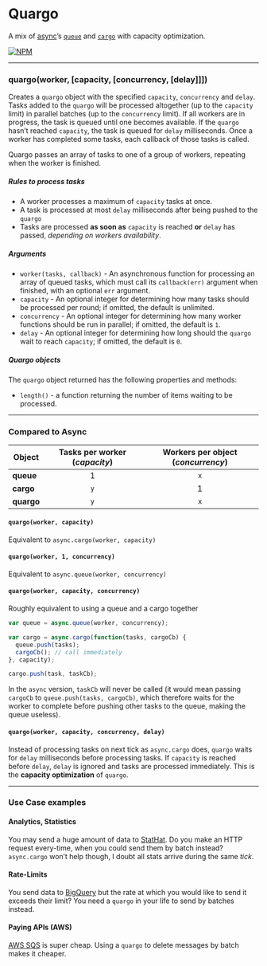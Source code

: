 # Quargo

A mix of [async](https://github.com/caolan/async)’s [`queue`](https://github.com/caolan/async#queue) and [`cargo`](https://github.com/caolan/async#cargo) with capacity optimization.

[![NPM](https://nodei.co/npm/quargo.png)](https://nodei.co/npm/quargo/)

---

### quargo(worker, [capacity, [concurrency, [delay]]])

Creates a `quargo` object with the specified `capacity`, `concurrency` and `delay`. Tasks added to the `quargo` will be processed altogether (up to the `capacity` limit) in parallel batches (up to the `concurrency` limit). If all workers are in progress, the task is queued until one becomes available. If the `quargo` hasn’t reached `capacity`, the task is queued for `delay` milliseconds. Once a worker has completed some tasks, each callback of those tasks is called.

Quargo passes an array of tasks to one of a group of workers, repeating when the worker is finished.

##### Rules to process tasks

- A worker processes a maximum of `capacity` tasks at once.
- A task is processed at most `delay` milliseconds after being pushed to the `quargo`
- Tasks are processed __as soon as__ `capacity` is reached __or__ `delay` has passed, _depending on workers availability_.

##### Arguments

- `worker(tasks, callback)` - An asynchronous function for processing an array of queued tasks, which must call its `callback(err)` argument when finished, with an optional `err` argument.
- `capacity` - An optional integer for determining how many tasks should be processed per round; if omitted, the default is unlimited.
- `concurrency` - An optional integer for determining how many worker functions should be run in parallel; if omitted, the default is `1`.
- `delay` - An optional integer for determining how long should the `quargo` wait to reach `capacity`; if omitted, the default is `0`.

##### Quargo objects

The `quargo` object returned has the following properties and methods:

- `length()` - a function returning the number of items waiting to be processed.

---

### Compared to Async

Object | Tasks per worker (_capacity_) | Workers per object (_concurrency_)
---|:---:|:---:
__queue__|1|`x`
__cargo__|`y`|1
__quargo__|`y`|`x`

#### `quargo(worker, capacity)`

Equivalent to `async.cargo(worker, capacity)`

#### `quargo(worker, 1, concurrency)`

Equivalent to `async.queue(worker, concurrency)`

#### `quargo(worker, capacity, concurrency)`

Roughly equivalent to using a queue and a cargo together
```js
var queue = async.queue(worker, concurrency);

var cargo = async.cargo(function(tasks, cargoCb) {
  queue.push(tasks);
  cargoCb(); // call immediately
}, capacity);

cargo.push(task, taskCb);
```

In the `async` version, `taskCb` will never be called (it would mean passing `cargoCb` to `queue.push(tasks, cargoCb)`, which therefore waits for the worker to complete before pushing other tasks to the queue, making the queue useless).

#### `quargo(worker, capacity, concurrency, delay)`

Instead of processing tasks on next tick as `async.cargo` does, `quargo` waits for `delay` milliseconds before processing tasks.
If `capacity` is reached before `delay`, `delay` is ignored and tasks are processed immediately. This is the __capacity optimization__ of `quargo`.

---

### Use Case examples

#### Analytics, Statistics
You may send a huge amount of data to [StatHat](https://www.stathat.com). Do you make an HTTP request every-time, when you could send them by batch instead? `async.cargo` won’t help though, I doubt all stats arrive during the same _tick_.

#### Rate-Limits
You send data to [BigQuery](https://developers.google.com/bigquery/) but the rate at which you would like to send it exceeds their limit? You need a `quargo` in your life to send by batches instead.

#### Paying APIs (AWS)
[AWS SQS](http://aws.amazon.com/sqs/) is super cheap. Using a `quargo` to delete messages by batch makes it cheaper.
